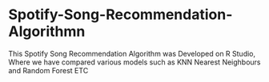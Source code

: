 # Spotify-Song-Recommendation-Algorithmn
This Spotify Song Recommendation Algorithm was Developed on R Studio, Where we have compared various models such as KNN Nearest Neighbours and Random Forest ETC
